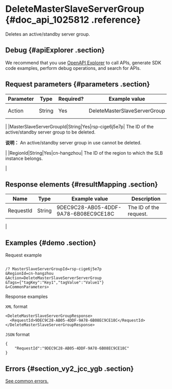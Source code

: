 # DeleteMasterSlaveServerGroup {#doc_api_1025812 .reference}

Deletes an active/standby server group.

## Debug {#apiExplorer .section}

We recommend that you use [OpenAPI Explorer](https://api.aliyun.com/#product=Slb&api=AddVServerGroupBackendServers) to call APIs, generate SDK code examples, perform debug operations, and search for APIs.

## Request parameters {#parameters .section}

|Parameter|Type|Required?|Example value|Description|
|---------|----|---------|-------------|-----------|
|Action|String|Yes|DeleteMasterSlaveServerGroup| The name of this action. Value: **DeleteMasterSlaveServerGroup**

 |
|MasterSlaveServerGroupId|String|Yes|rsp-cige6j5e7p| The ID of the active/standby server group to be deleted.

 **说明：** An active/standby server group in use cannot be deleted.

 |
|RegionId|String|Yes|cn-hangzhou| The ID of the region to which the SLB instance belongs.

 |

## Response elements {#resultMapping .section}

|Name|Type|Example value|Description|
|----|----|-------------|-----------|
|RequestId|String|9DEC9C28-AB05-4DDF-9A78-6B08EC9CE18C| The ID of the request.

 |

## Examples {#demo .section}

Request example

``` {#request_demo}

/? MasterSlaveServerGroupId=rsp-cige6j5e7p
&RegionId=cn-hangzhou
&Action=DeleteMasterSlaveServerServerGroup
&Tags={"tagKey":"Key1","tagValue":"Value1"}
&<CommonParameters>

```

Response examples

`XML` format

``` {#xml_return_success_demo}
<DeleteMasterSlaveServerGroupResponse>
  <RequestId>9DEC9C28-AB05-4DDF-9A78-6B08EC9CE18C</RequestId>
</DeleteMasterSlaveServerGroupResponse>

```

`JSON` format

``` {#json_return_success_demo}
{
	"RequestId":"9DEC9C28-AB05-4DDF-9A78-6B08EC9CE18C"
}
```

## Errors {#section_vy2_jcc_ygb .section}

[See common errors.](https://error-center.aliyun.com/status/product/Slb)

